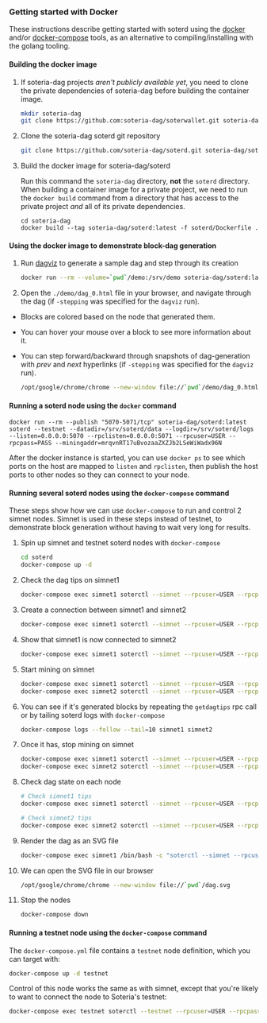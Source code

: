 ### Getting started with Docker

These instructions describe getting started with soterd using the [docker](https://docs.docker.com/install/) and/or [docker-compose](https://docs.docker.com/compose/install/) tools, as an alternative to compiling/installing with the golang tooling.

#### Building the docker image

1. If soteria-dag projects _aren't publicly available yet_, you need to clone the private dependencies of soteria-dag before building the container image.

    ```bash
    mkdir soteria-dag
    git clone https://github.com:soteria-dag/soterwallet.git soteria-dag/soterwallet
    ```


1. Clone the soteria-dag soterd git repository

    ```bash
    git clone https://github.com/soteria-dag/soterd.git soteria-dag/soterd
    ```

2. Build the docker image for soteria-dag/soterd

    Run this command the `soteria-dag` directory, **not** the `soterd` directory. When building a container image for a private project, we need to run the `docker build` command from a directory that has access to the private project _and_ all of its private dependencies.
    ```
    cd soteria-dag
    docker build --tag soteria-dag/soterd:latest -f soterd/Dockerfile .
    ```

#### Using the docker image to demonstrate block-dag generation

1. Run [dagviz](../cmd/dagviz/README.md) to generate a sample dag and step through its creation

    ```bash
    docker run --rm --volume=`pwd`/demo:/srv/demo soteria-dag/soterd:latest dagviz -duration 10 -output /srv/demo
    ```

2. Open the `./demo/dag_0.html` file in your browser, and navigate through the dag (if `-stepping` was specified for the `dagviz` run).

* Blocks are colored based on the node that generated them.
* You can hover your mouse over a block to see more information about it.
* You can step forward/backward through snapshots of dag-generation with _prev_ and _next_ hyperlinks (if `-stepping` was specified for the `dagviz` run).

    ```bash
    /opt/google/chrome/chrome --new-window file://`pwd`/demo/dag_0.html
    ```

#### Running a soterd node using the `docker` command

```
docker run --rm --publish "5070-5071/tcp" soteria-dag/soterd:latest soterd --testnet --datadir=/srv/soterd/data --logdir=/srv/soterd/logs --listen=0.0.0.0:5070 --rpclisten=0.0.0.0:5071 --rpcuser=USER --rpcpass=PASS --miningaddr=mrqvnRT17uBvozaaZXZJb2LSeWiWadx96N
```
After the docker instance is started, you can use `docker ps` to see which ports on the host are mapped to `listen` and `rpclisten`, then publish the host ports to other nodes so they can connect to your node.

#### Running several soterd nodes using the `docker-compose` command

These steps show how we can use `docker-compose` to run and control 2 simnet nodes. Simnet is used in these steps instead of testnet, to demonstrate block generation without having to wait very long for results.

1. Spin up simnet and testnet soterd nodes with `docker-compose`

    ```bash
    cd soterd
    docker-compose up -d
    ```

2. Check the dag tips on simnet1

    ```bash
    docker-compose exec simnet1 soterctl --simnet --rpcuser=USER --rpcpass=PASS --rpcserver=127.0.0.1:18556 --skipverify getdagtips
    ```

3. Create a connection between simnet1 and simnet2

    ```bash
    docker-compose exec simnet1 soterctl --simnet --rpcuser=USER --rpcpass=PASS --rpcserver=127.0.0.1:18556 --skipverify addnode simnet2:18565 add
    ```

4. Show that simnet1 is now connected to simnet2

    ```bash
    docker-compose exec simnet1 soterctl --simnet --rpcuser=USER --rpcpass=PASS --rpcserver=127.0.0.1:18556 --skipverify getpeerinfo
    ```

5. Start mining on simnet
    ```bash
    docker-compose exec simnet1 soterctl --simnet --rpcuser=USER --rpcpass=PASS --rpcserver=127.0.0.1:18556 --skipverify setgenerate true 1
    docker-compose exec simnet2 soterctl --simnet --rpcuser=USER --rpcpass=PASS --rpcserver=127.0.0.1:18566 --skipverify setgenerate true 1
    ```

6. You can see if it's generated blocks by repeating the `getdagtips` rpc call or by tailing soterd logs with `docker-compose`

    ```bash
    docker-compose logs --follow --tail=10 simnet1 simnet2
    ```

7. Once it has, stop mining on simnet

    ```bash
    docker-compose exec simnet1 soterctl --simnet --rpcuser=USER --rpcpass=PASS --rpcserver=127.0.0.1:18556 --skipverify setgenerate false 0
    docker-compose exec simnet2 soterctl --simnet --rpcuser=USER --rpcpass=PASS --rpcserver=127.0.0.1:18566 --skipverify setgenerate false 0
    ```

8. Check dag state on each node

    ```bash
    # Check simnet1 tips
    docker-compose exec simnet1 soterctl --simnet --rpcuser=USER --rpcpass=PASS --rpcserver=127.0.0.1:18556 --skipverify getdagtips

    # Check simnet2 tips
    docker-compose exec simnet2 soterctl --simnet --rpcuser=USER --rpcpass=PASS --rpcserver=127.0.0.1:18566 --skipverify getdagtips
    ```

9. Render the dag as an SVG file

    ```bash
    docker-compose exec simnet1 /bin/bash -c "soterctl --simnet --rpcuser=USER --rpcpass=PASS --rpcserver=127.0.0.1:18556 --skipverify renderdag | jq --raw-output .dot | dot -Tsvg" > dag.svg
    ```

10. We can open the SVG file in our browser

    ```bash
    /opt/google/chrome/chrome --new-window file://`pwd`/dag.svg
    ```

11. Stop the nodes

    ```bash
    docker-compose down
    ```

#### Running a testnet node using the `docker-compose` command

The `docker-compose.yml` file contains a `testnet` node definition, which you can target with:

```bash
docker-compose up -d testnet
```

Control of this node works the same as with simnet, except that you're likely to want to connect the node to Soteria's testnet:

```bash
docker-compose exec testnet soterctl --testnet --rpcuser=USER --rpcpass=PASS --rpcserver=127.0.0.1:5071 --skipverify addnode 134.209.59.43:5070 add
``` 
